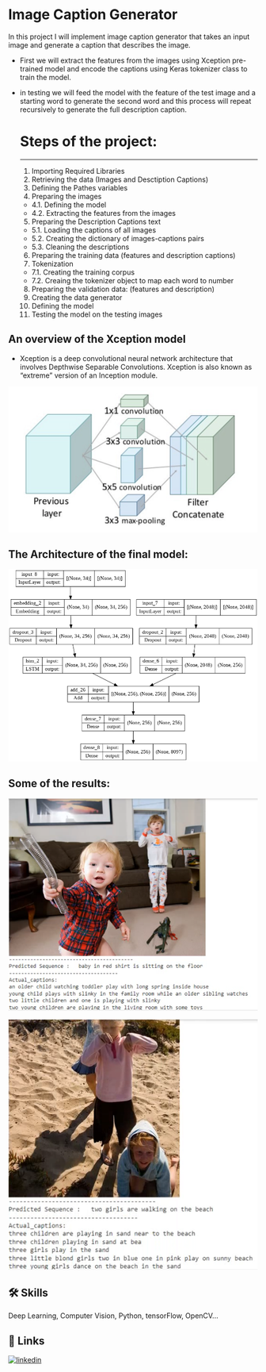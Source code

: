 
# **Image Caption Generator** 

In this project I will implement image caption generator that takes an input image and generate a caption that describes the image.
- First we will extract the features from the images using Xception pre-trained model and encode the captions using Keras tokenizer class to train the model.
- in testing we will feed the model with the feature of the test image and a starting word to generate the second word and this process will repeat recursively to generate the full description caption.     
    # Steps of the project:
    --------------------------------
    1. Importing Required Libraries
    2. Retrieving the data (Images and Desctiption Captions)
    3. Defining the Pathes variables
    4. Preparing the images
    * 4.1. Defining the model
    * 4.2. Extracting the features from the images

    5. Preparing the Description Captions text
    * 5.1. Loading the captions of all images
    * 5.2. Creating the dictionary of images-captions pairs
    * 5.3. Cleaning the descriptions

    6. Preparing the training data (features and description captions)
    7. Tokenization
    * 7.1. Creating the training corpus
    * 7.2. Creaing the tokenizer object to map each word to number

    8. Preparing the validation data: (features and description)
    9. Creating the data generator
    10. Defining the model
    11. Testing the model on the testing images

## An overview of the Xception model
- Xception is a deep convolutional neural network architecture that involves Depthwise Separable Convolutions. Xception is also known as “extreme” version of an Inception module.

![cnn_model](https://github.com/MarwanMohamed95/Caption-Image-Generator/blob/main/Xception.png?raw=true)

## The Architecture of the final model:
![model](https://github.com/MarwanMohamed95/Caption-Image-Generator/blob/main/model.png?raw=true)

## Some of the results:
![r1](https://github.com/MarwanMohamed95/Caption-Image-Generator/blob/main/Result1.png?raw=true)

![r2](https://github.com/MarwanMohamed95/Caption-Image-Generator/blob/main/Result2.png?raw=true)

## 🛠 Skills
Deep Learning, Computer Vision, Python, tensorFlow, OpenCV...


## 🔗 Links
[![linkedin](https://img.shields.io/badge/linkedin-0A66C2?style=for-the-badge&logo=linkedin&logoColor=white)](https://www.linkedin.com/in/marwanabdelsalam95/)

